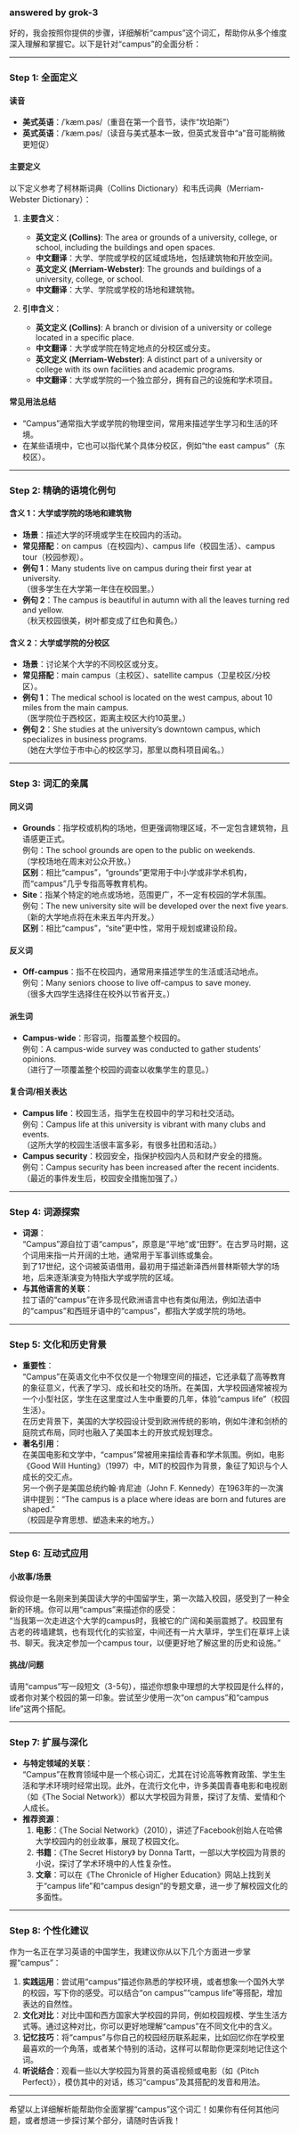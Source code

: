 ### answered by grok-3
好的，我会按照你提供的步骤，详细解析“campus”这个词汇，帮助你从多个维度深入理解和掌握它。以下是针对“campus”的全面分析：

---

### Step 1: 全面定义

#### 读音
- **美式英语**：/ˈkæm.pəs/（重音在第一个音节，读作“坎珀斯”）
- **英式英语**：/ˈkæm.pəs/（读音与美式基本一致，但英式发音中“a”音可能稍微更短促）

#### 主要定义
以下定义参考了柯林斯词典（Collins Dictionary）和韦氏词典（Merriam-Webster Dictionary）：

1. **主要含义**：
   - **英文定义 (Collins)**: The area or grounds of a university, college, or school, including the buildings and open spaces.
   - **中文翻译**：大学、学院或学校的区域或场地，包括建筑物和开放空间。
   - **英文定义 (Merriam-Webster)**: The grounds and buildings of a university, college, or school.
   - **中文翻译**：大学、学院或学校的场地和建筑物。

2. **引申含义**：
   - **英文定义 (Collins)**: A branch or division of a university or college located in a specific place.
   - **中文翻译**：大学或学院在特定地点的分校区或分支。
   - **英文定义 (Merriam-Webster)**: A distinct part of a university or college with its own facilities and academic programs.
   - **中文翻译**：大学或学院的一个独立部分，拥有自己的设施和学术项目。

#### 常见用法总结
- “Campus”通常指大学或学院的物理空间，常用来描述学生学习和生活的环境。
- 在某些语境中，它也可以指代某个具体分校区，例如“the east campus”（东校区）。

---

### Step 2: 精确的语境化例句

#### 含义 1：大学或学院的场地和建筑物
- **场景**：描述大学的环境或学生在校园内的活动。
- **常见搭配**：on campus（在校园内）、campus life（校园生活）、campus tour（校园参观）。
- **例句 1**：Many students live on campus during their first year at university.  
  （很多学生在大学第一年住在校园里。）
- **例句 2**：The campus is beautiful in autumn with all the leaves turning red and yellow.  
  （秋天校园很美，树叶都变成了红色和黄色。）

#### 含义 2：大学或学院的分校区
- **场景**：讨论某个大学的不同校区或分支。
- **常见搭配**：main campus（主校区）、satellite campus（卫星校区/分校区）。
- **例句 1**：The medical school is located on the west campus, about 10 miles from the main campus.  
  （医学院位于西校区，距离主校区大约10英里。）
- **例句 2**：She studies at the university’s downtown campus, which specializes in business programs.  
  （她在大学位于市中心的校区学习，那里以商科项目闻名。）

---

### Step 3: 词汇的亲属

#### 同义词
- **Grounds**：指学校或机构的场地，但更强调物理区域，不一定包含建筑物，且语感更正式。  
  例句：The school grounds are open to the public on weekends.  
  （学校场地在周末对公众开放。）  
  **区别**：相比“campus”，“grounds”更常用于中小学或非学术机构，而“campus”几乎专指高等教育机构。
- **Site**：指某个特定的地点或场地，范围更广，不一定有校园的学术氛围。  
  例句：The new university site will be developed over the next five years.  
  （新的大学地点将在未来五年内开发。）  
  **区别**：相比“campus”，“site”更中性，常用于规划或建设阶段。

#### 反义词
- **Off-campus**：指不在校园内，通常用来描述学生的生活或活动地点。  
  例句：Many seniors choose to live off-campus to save money.  
  （很多大四学生选择住在校外以节省开支。）

#### 派生词
- **Campus-wide**：形容词，指覆盖整个校园的。  
  例句：A campus-wide survey was conducted to gather students’ opinions.  
  （进行了一项覆盖整个校园的调查以收集学生的意见。）

#### 复合词/相关表达
- **Campus life**：校园生活，指学生在校园中的学习和社交活动。  
  例句：Campus life at this university is vibrant with many clubs and events.  
  （这所大学的校园生活很丰富多彩，有很多社团和活动。）
- **Campus security**：校园安全，指保护校园内人员和财产安全的措施。  
  例句：Campus security has been increased after the recent incidents.  
  （最近的事件发生后，校园安全措施加强了。）

---

### Step 4: 词源探索

- **词源**：  
  “Campus”源自拉丁语“campus”，原意是“平地”或“田野”。在古罗马时期，这个词用来指一片开阔的土地，通常用于军事训练或集会。  
  到了17世纪，这个词被英语借用，最初用于描述新泽西州普林斯顿大学的场地，后来逐渐演变为特指大学或学院的区域。
- **与其他语言的关联**：  
  拉丁语的“campus”在许多现代欧洲语言中也有类似用法，例如法语中的“campus”和西班牙语中的“campus”，都指大学或学院的场地。

---

### Step 5: 文化和历史背景

- **重要性**：  
  “Campus”在英语文化中不仅仅是一个物理空间的描述，它还承载了高等教育的象征意义，代表了学习、成长和社交的场所。在美国，大学校园通常被视为一个小型社区，学生在这里度过人生中重要的几年，体验“campus life”（校园生活）。  
  在历史背景下，美国的大学校园设计受到欧洲传统的影响，例如牛津和剑桥的庭院式布局，同时也融入了美国本土的开放式规划理念。
- **著名引用**：  
  在美国电影和文学中，“campus”常被用来描绘青春和学术氛围。例如，电影《Good Will Hunting》（1997）中，MIT的校园作为背景，象征了知识与个人成长的交汇点。  
  另一个例子是美国总统约翰·肯尼迪（John F. Kennedy）在1963年的一次演讲中提到：“The campus is a place where ideas are born and futures are shaped.”  
  （校园是孕育思想、塑造未来的地方。）

---

### Step 6: 互动式应用

#### 小故事/场景
假设你是一名刚来到美国读大学的中国留学生，第一次踏入校园，感受到了一种全新的环境。你可以用“campus”来描述你的感受：  
“当我第一次走进这个大学的campus时，我被它的广阔和美丽震撼了。校园里有古老的砖墙建筑，也有现代化的实验室，中间还有一片大草坪，学生们在草坪上读书、聊天。我决定参加一个campus tour，以便更好地了解这里的历史和设施。”

#### 挑战/问题
请用“campus”写一段短文（3-5句），描述你想象中理想的大学校园是什么样的，或者你对某个校园的第一印象。尝试至少使用一次“on campus”和“campus life”这两个搭配。

---

### Step 7: 扩展与深化

- **与特定领域的关联**：  
  “Campus”在教育领域中是一个核心词汇，尤其在讨论高等教育政策、学生生活和学术环境时经常出现。此外，在流行文化中，许多美国青春电影和电视剧（如《The Social Network》）都以大学校园为背景，探讨了友情、爱情和个人成长。
- **推荐资源**：  
  1. **电影**：《The Social Network》（2010），讲述了Facebook创始人在哈佛大学校园内的创业故事，展现了校园文化。  
  2. **书籍**：《The Secret History》 by Donna Tartt，一部以大学校园为背景的小说，探讨了学术环境中的人性复杂性。  
  3. **文章**：可以在《The Chronicle of Higher Education》网站上找到关于“campus life”和“campus design”的专题文章，进一步了解校园文化的多面性。

---

### Step 8: 个性化建议

作为一名正在学习英语的中国学生，我建议你从以下几个方面进一步掌握“campus”：
1. **实践运用**：尝试用“campus”描述你熟悉的学校环境，或者想象一个国外大学的校园，写下你的感受。可以结合“on campus”“campus life”等搭配，增加表达的自然性。
2. **文化对比**：对比中国和西方国家大学校园的异同，例如校园规模、学生生活方式等。通过这种对比，你可以更好地理解“campus”在不同文化中的含义。
3. **记忆技巧**：将“campus”与你自己的校园经历联系起来，比如回忆你在学校里最喜欢的一个角落，或者某个特别的活动，这样可以帮助你更深刻地记住这个词。
4. **听说结合**：观看一些以大学校园为背景的英语视频或电影（如《Pitch Perfect》），模仿其中的对话，练习“campus”及其搭配的发音和用法。

---

希望以上详细解析能帮助你全面掌握“campus”这个词汇！如果你有任何其他问题，或者想进一步探讨某个部分，请随时告诉我！